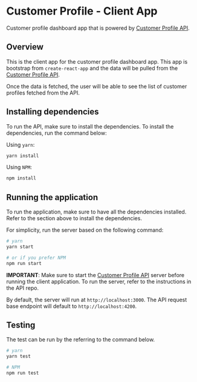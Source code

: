 # Customer Profile - Client App
Customer profile dashboard app that is powered by [Customer Profile API](https://github.com/emmafallancy/customer-profile-api).

## Overview
This is the client app for the customer profile dashboard app. This app is bootstrap from `create-react-app` and the data will be pulled from the [Customer Profile API](https://github.com/emmafallancy/customer-profile-api).

Once the data is fetched, the user will be able to see the list of customer profiles fetched from the API.

## Installing dependencies
To run the API, make sure to install the dependencies. To install the dependencies, run the command below:

Using `yarn`:
```sh
yarn install
```

Using `NPM`:
```sh
npm install
```

## Running the application
To run the application, make sure to have all the dependencies installed. Refer to the section above to install the dependencies.

For simplicity, run the server based on the following command:

```sh
# yarn
yarn start

# or if you prefer NPM
npm run start
```

**IMPORTANT**: Make sure to start the [Customer Profile API](https://github.com/emmafallancy/customer-profile-api) server before running the client application. To run the server, refer to the instructions in the API repo.

By default, the server will run at `http://localhost:3000`. The API request base endpoint will default to `http://localhost:4200`.

## Testing
The test can be run by the referring to the command below.

```sh
# yarn
yarn test
```

```sh
# NPM
npm run test
```
